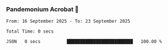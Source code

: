 ### Pandemonium Acrobat 🤸

<!--START_SECTION:waka-->

```all_time
From: 16 September 2025 - To: 23 September 2025

Total Time: 0 secs

JSON   0 secs          █████████████████████████   100.00 %
```

<!--END_SECTION:waka-->
